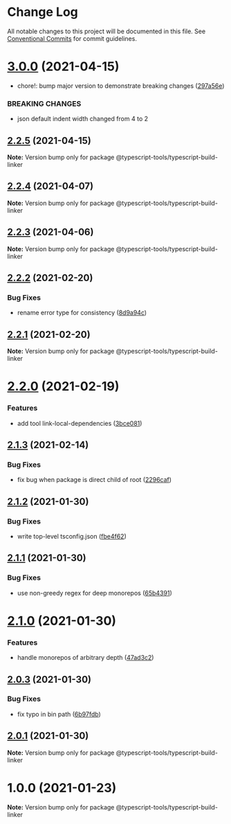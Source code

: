 # Change Log

All notable changes to this project will be documented in this file.
See [Conventional Commits](https://conventionalcommits.org) for commit guidelines.

# [3.0.0](https://github.com/typescript-tools/typescript-tools/compare/@typescript-tools/typescript-build-linker@2.2.5...@typescript-tools/typescript-build-linker@3.0.0) (2021-04-15)


* chore!: bump major version to demonstrate breaking changes ([297a56e](https://github.com/typescript-tools/typescript-tools/commit/297a56e8c61266b056e894d0cae34c78a6b3c524))


### BREAKING CHANGES

* json default indent width changed from 4 to 2





## [2.2.5](https://github.com/typescript-tools/typescript-tools/compare/@typescript-tools/typescript-build-linker@2.2.4...@typescript-tools/typescript-build-linker@2.2.5) (2021-04-15)

**Note:** Version bump only for package @typescript-tools/typescript-build-linker





## [2.2.4](https://github.com/typescript-tools/typescript-tools/compare/@typescript-tools/typescript-build-linker@2.2.3...@typescript-tools/typescript-build-linker@2.2.4) (2021-04-07)

**Note:** Version bump only for package @typescript-tools/typescript-build-linker





## [2.2.3](https://github.com/typescript-tools/typescript-tools/compare/@typescript-tools/typescript-build-linker@2.2.2...@typescript-tools/typescript-build-linker@2.2.3) (2021-04-06)

**Note:** Version bump only for package @typescript-tools/typescript-build-linker





## [2.2.2](https://github.com/typescript-tools/typescript-tools/compare/@typescript-tools/typescript-build-linker@2.2.1...@typescript-tools/typescript-build-linker@2.2.2) (2021-02-20)


### Bug Fixes

* rename error type for consistency ([8d9a94c](https://github.com/typescript-tools/typescript-tools/commit/8d9a94c91f87968345f2b3d49fbd1cf586c87c5c))





## [2.2.1](https://github.com/typescript-tools/typescript-tools/compare/@typescript-tools/typescript-build-linker@2.2.0...@typescript-tools/typescript-build-linker@2.2.1) (2021-02-20)

**Note:** Version bump only for package @typescript-tools/typescript-build-linker





# [2.2.0](https://github.com/typescript-tools/typescript-tools/compare/@typescript-tools/typescript-build-linker@2.1.3...@typescript-tools/typescript-build-linker@2.2.0) (2021-02-19)


### Features

* add tool link-local-dependencies ([3bce081](https://github.com/typescript-tools/typescript-tools/commit/3bce081bf09141cb8fd6867eb59d4b9dc45276c0))





## [2.1.3](https://github.com/typescript-tools/typescript-tools/compare/@typescript-tools/typescript-build-linker@2.1.2...@typescript-tools/typescript-build-linker@2.1.3) (2021-02-14)


### Bug Fixes

* fix bug when package is direct child of root ([2296caf](https://github.com/typescript-tools/typescript-tools/commit/2296caf449b2b9a3e9ed74f15dc82eee1aec0ed8))





## [2.1.2](https://github.com/typescript-tools/typescript-tools/compare/@typescript-tools/typescript-build-linker@2.1.1...@typescript-tools/typescript-build-linker@2.1.2) (2021-01-30)


### Bug Fixes

* write top-level tsconfig.json ([fbe4f62](https://github.com/typescript-tools/typescript-tools/commit/fbe4f629480a29f771e668b45fe87352170980d9))





## [2.1.1](https://github.com/typescript-tools/typescript-tools/compare/@typescript-tools/typescript-build-linker@2.1.0...@typescript-tools/typescript-build-linker@2.1.1) (2021-01-30)


### Bug Fixes

* use non-greedy regex for deep monorepos ([65b4391](https://github.com/typescript-tools/typescript-tools/commit/65b43911e3cd32a66607e609719603eda9a21876))





# [2.1.0](https://github.com/typescript-tools/typescript-tools/compare/@typescript-tools/typescript-build-linker@2.0.3...@typescript-tools/typescript-build-linker@2.1.0) (2021-01-30)


### Features

* handle monorepos of arbitrary depth ([47ad3c2](https://github.com/typescript-tools/typescript-tools/commit/47ad3c22b269dc4c6b1b8e4c4dbd525bbb7165db))





## [2.0.3](https://github.com/typescript-tools/typescript-tools/compare/@typescript-tools/typescript-build-linker@2.0.1...@typescript-tools/typescript-build-linker@2.0.3) (2021-01-30)


### Bug Fixes

* fix typo in bin path ([6b97fdb](https://github.com/typescript-tools/typescript-tools/commit/6b97fdb495ca5591c6760037aec97ac15cc7c86c))





## [2.0.1](https://github.com/typescript-tools/typescript-tools/compare/@typescript-tools/typescript-build-linker@1.0.0...@typescript-tools/typescript-build-linker@2.0.1) (2021-01-30)

**Note:** Version bump only for package @typescript-tools/typescript-build-linker





# 1.0.0 (2021-01-23)

**Note:** Version bump only for package @typescript-tools/typescript-build-linker

